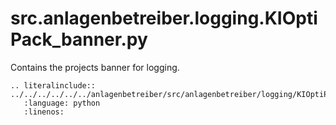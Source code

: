 # src.anlagenbetreiber.logging.KIOptiPack_banner.py
Contains the projects banner for logging.
```{eval-rst}
.. literalinclude:: ../../../../../../anlagenbetreiber/src/anlagenbetreiber/logging/KIOptiPack_banner.py
   :language: python
   :linenos:

```